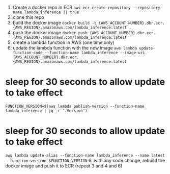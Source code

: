 1. Create a docker repo in ECR 
`aws ecr create-repository --repository-name lambda_inference || true`
2. clone this repo
3. build the docker image
`docker build -t {AWS_ACCOUNT_NUMBER}.dkr.ecr.{AWS_REGION}.amazonaws.com/lambda_inference:latest .`
4. push the docker image
`docker push {AWS_ACCOUNT_NUMBER}.dkr.ecr.{AWS_REGION}.amazonaws.com/lambda_inference:latest`
5. create a lambda function in AWS (one time only)
6. update the lambda function with the new image
`aws lambda update-function-code --function-name lambda_inference --image-uri {AWS_ACCOUNT_NUMBER}.dkr.ecr.{AWS_REGION}.amazonaws.com/lambda_inference:latest`
# sleep for 30 seconds to allow update to take effect
`FUNCTION_VERSION=$(aws lambda publish-version --function-name lambda_inference | jq -r '.Version')`
# sleep for 30 seconds to allow update to take effect
`aws lambda update-alias --function-name lambda_inference --name latest --function-version $FUNCTION_VERSION`
6. with any code change, rebuild the docker image and push it to ECR (repeat 3 and 4 and 6)
